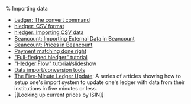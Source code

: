 % Importing data

- [Ledger: The convert command](http://www.ledger-cli.org/3.0/doc/ledger3.html#The-convert-command)
- [hledger: CSV format](https://hledger.org/csv.html)
- [hledger: Importing CSV data](https://hledger.org/import-csv.html)
- [Beancount: Importing External Data in Beancount](https://docs.google.com/document/d/11EwQdujzEo2cxqaF5PgxCEZXWfKKQCYSMfdJowp_1S8)
- [Beancount: Prices in Beancount](https://docs.google.com/document/d/1thYRAMell_QT1Da1F_laprSs6BlROZjyK_h3V8qHW9c)
- [Payment matching done right](https://tomscii.sig7.se/payment-matching/)
- ["Full-fledged hledger" tutorial](https://github.com/adept/full-fledged-hledger#readme)
- ["Hledger Flow" tutorial/slideshow](https://github.com/apauley/hledger-flow#readme)
- [Data import/conversion tools](https://plaintextaccounting.org/#data-importconversion)
- [The Five-Minute Ledger Update](https://reds-rants.netlify.app/personal-finance/the-five-minute-ledger-update/): A series of articles showing how to setup one's import system to update one's ledger with data from their institutions in five minutes or less.
- [[Looking up current prices by ISIN]]
